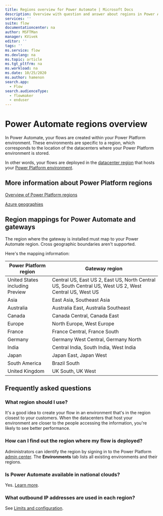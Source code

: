 ```yaml
---
title: Regions overview for Power Automate | Microsoft Docs
description: Overview with question and answer about regions in Power Automate
services: ''
suite: flow
documentationcenter: na
author: MSFTMan
manager: KVivek
editor: ''
tags: ''
ms.service: flow
ms.devlang: na
ms.topic: article
ms.tgt_pltfrm: na
ms.workload: na
ms.date: 10/25/2020
ms.author: hamenon
search.app: 
  - Flow
search.audienceType: 
  - flowmaker
  - enduser
---
```

# Power Automate regions overview

In Power Automate, your flows are created within your Power Platform environment. These environments are specific to a region, which corresponds to the location of the datacenters where your Power Platform environment is stored.

In other words, your flows are deployed in the [datacenter region](https://azure.microsoft.com/regions/) that hosts your [Power Platform environment](environments-overview-admin.md).

## More information about Power Platform regions

[Overview of Power Platform regions](/power-platform/admin/regions-overview)

[Azure geographies](https://azure.microsoft.com/global-infrastructure/geographies/)

## Region mappings for Power Automate and gateways

The region where the gateway is installed must map to your Power Automate region. Cross geographic boundaries aren't supported. 

Here's the mapping information:

Power Platform region|Gateway region
-----|-----
United States including Preview|Central US, East US 2, East US, North Central US, South Central US, West US 2, West Central US, West US
Asia|East Asia, Southeast Asia
Australia|Australia East, Australia Southeast
Canada|Canada Central, Canada East
Europe|North Europe, West Europe
France|France Central, France South
Germany|Germany West Central, Germany North
India|Central India, South India, West India
Japan|Japan East, Japan West
South America|Brazil South
United Kingdom|UK South, UK West

## Frequently asked questions

### What region should I use?

It's a good idea to create your flow in an environment that's in the region closest to your customers. When the datacenters that host your environment are closer to the people accessing the information, you're likely to see better performance.

### How can I find out the region where my flow is deployed?

Administrators can identify the region by signing in to the Power Platform [admin center](https://admin.powerplatform.microsoft.com/). The **Environments** tab lists all existing environments and their regions.

### Is Power Automate available in national clouds?

Yes. [Learn more](./us-govt.md).

### What outbound IP addresses are used in each region?

See [Limits and configuration](limits-and-config.md).
